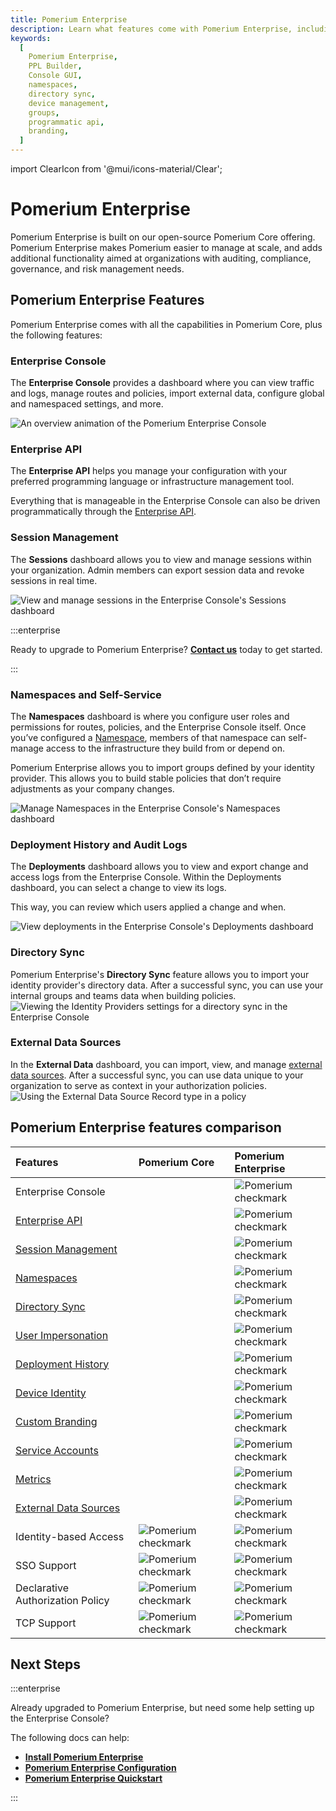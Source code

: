 ```yaml
---
title: Pomerium Enterprise
description: Learn what features come with Pomerium Enterprise, including a Console GUI where you can manage your policies, namespaces, groups, routes, and more.
keywords:
  [
    Pomerium Enterprise,
    PPL Builder,
    Console GUI,
    namespaces,
    directory sync,
    device management,
    groups,
    programmatic api,
    branding,
  ]
---
```


import ClearIcon from '@mui/icons-material/Clear';

# Pomerium Enterprise

Pomerium Enterprise is built on our open-source Pomerium Core offering. Pomerium Enterprise makes Pomerium easier to manage at scale, and adds additional functionality aimed at organizations with auditing, compliance, governance, and risk management needs.

## Pomerium Enterprise Features

Pomerium Enterprise comes with all the capabilities in Pomerium Core, plus the following features:

### Enterprise Console

The **Enterprise Console** provides a dashboard where you can view traffic and logs, manage routes and policies, import external data, configure global and namespaced settings, and more.

![An overview animation of the Pomerium Enterprise Console](./enterprise/img/enterprise-console-overview.gif)

### Enterprise API

The **Enterprise API** helps you manage your configuration with your preferred programming language or infrastructure management tool.

Everything that is manageable in the Enterprise Console can also be driven programmatically through the [Enterprise API](/docs/capabilities/enterprise-api).

### Session Management

The **Sessions** dashboard allows you to view and manage sessions within your organization. Admin members can export session data and revoke sessions in real time.

![View and manage sessions in the Enterprise Console's Sessions dashboard](./enterprise/img/manage-sessions.png)

:::enterprise

Ready to upgrade to Pomerium Enterprise? [**Contact us**](https://www.pomerium.com/enterprise-sales/) today to get started.

:::

### Namespaces and Self-Service

The **Namespaces** dashboard is where you configure user roles and permissions for routes, policies, and the Enterprise Console itself. Once you’ve configured a [Namespace](/docs/capabilities/namespacing), members of that namespace can self-manage access to the infrastructure they build from or depend on.

Pomerium Enterprise allows you to import groups defined by your identity provider. This allows you to build stable policies that don’t require adjustments as your company changes.

![Manage Namespaces in the Enterprise Console's Namespaces dashboard](./enterprise/img/manage-namespaces.gif)

### Deployment History and Audit Logs

The **Deployments** dashboard allows you to view and export change and access logs from the Enterprise Console. Within the Deployments dashboard, you can select a change to view its logs.

This way, you can review which users applied a change and when.

![View deployments in the Enterprise Console's Deployments dashboard](./enterprise/img/deployments-dashboard.gif)

### Directory Sync

Pomerium Enterprise's **Directory Sync** feature allows you to import your identity provider's directory data. After a successful sync, you can use your internal groups and teams data when building policies. ![Viewing the Identity Providers settings for a directory sync in the Enterprise Console](./enterprise/img/directory-sync-2.png)

### External Data Sources

In the **External Data** dashboard, you can import, view, and manage [external data sources](/docs/integrations). After a successful sync, you can use data unique to your organization to serve as context in your authorization policies. ![Using the External Data Source Record type in a policy](./enterprise/img/external-data-as-context.gif)

## Pomerium Enterprise features comparison

| Features | Pomerium Core | Pomerium Enterprise |
| :-- | :-- | :-- |
| Enterprise Console | <ClearIcon /> | ![Pomerium checkmark](./enterprise/img/pomerium-checkmark.svg) |
| [Enterprise API](/docs/capabilities/programmatic-access) | <ClearIcon /> | ![Pomerium checkmark](./enterprise/img/pomerium-checkmark.svg) |
| [Session Management](/docs/capabilities/reports#sessions) | <ClearIcon /> | ![Pomerium checkmark](./enterprise/img/pomerium-checkmark.svg) |
| [Namespaces](/docs/capabilities/namespacing) | <ClearIcon /> | ![Pomerium checkmark](./enterprise/img/pomerium-checkmark.svg) |
| [Directory Sync](/docs/integrations) | <ClearIcon /> | ![Pomerium checkmark](./enterprise/img/pomerium-checkmark.svg) |
| [User Impersonation](/docs/capabilities/impersonation) | <ClearIcon /> | ![Pomerium checkmark](./enterprise/img/pomerium-checkmark.svg) |
| [Deployment History](/docs/capabilities/reports#deployments) | <ClearIcon /> | ![Pomerium checkmark](./enterprise/img/pomerium-checkmark.svg) |
| [Device Identity](/docs/capabilities/device-identity) | <ClearIcon /> | ![Pomerium checkmark](./enterprise/img/pomerium-checkmark.svg) |
| [Custom Branding](/docs/capabilities/branding) | <ClearIcon /> | ![Pomerium checkmark](./enterprise/img/pomerium-checkmark.svg) |
| [Service Accounts](/docs/capabilities/service-accounts) | <ClearIcon /> | ![Pomerium checkmark](./enterprise/img/pomerium-checkmark.svg) |
| [Metrics](/docs/capabilities/metrics) | <ClearIcon /> | ![Pomerium checkmark](./enterprise/img/pomerium-checkmark.svg) |
| [External Data Sources](/docs/integrations) | <ClearIcon /> | ![Pomerium checkmark](./enterprise/img/pomerium-checkmark.svg) |
| Identity-based Access | ![Pomerium checkmark](./enterprise/img/pomerium-checkmark.svg) | ![Pomerium checkmark](./enterprise/img/pomerium-checkmark.svg) |
| SSO Support | ![Pomerium checkmark](./enterprise/img/pomerium-checkmark.svg) | ![Pomerium checkmark](./enterprise/img/pomerium-checkmark.svg) |
| Declarative Authorization Policy | ![Pomerium checkmark](./enterprise/img/pomerium-checkmark.svg) | ![Pomerium checkmark](./enterprise/img/pomerium-checkmark.svg) |
| TCP Support | ![Pomerium checkmark](./enterprise/img/pomerium-checkmark.svg) | ![Pomerium checkmark](./enterprise/img/pomerium-checkmark.svg) |

## Next Steps

:::enterprise

Already upgraded to Pomerium Enterprise, but need some help setting up the Enterprise Console?

The following docs can help:

- [**Install Pomerium Enterprise**](/docs/deploy/enterprise/install)
- [**Pomerium Enterprise Configuration**](/docs/deploy/enterprise/configure)
- [**Pomerium Enterprise Quickstart**](/docs/deploy/enterprise/quickstart)

:::
